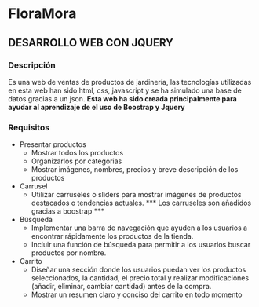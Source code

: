 # FloraMora
## DESARROLLO WEB CON JQUERY
### Descripción
Es una web de ventas de productos de jardinería, las tecnologías utilizadas en esta web han sido html, css, javascript y se ha simulado una base de datos gracias a un json.
**Esta web ha sido creada principalmente para ayudar al aprendizaje de el uso de Boostrap y Jquery**
### Requisitos
* Presentar productos 
    - Mostrar todos los productos
    - Organizarlos por categorias
    - Mostrar imágenes, nombres, precios y breve descripción de los productos
* Carrusel
    - Utilizar carruseles o sliders para mostrar imágenes de productos destacados o tendencias
    actuales.
    *** Los carruseles son añadidos gracias a boostrap ***
* Búsqueda
    - Implementar una barra de navegación que ayuden a los usuarios a encontrar rápidamente los productos de la tienda.
    - Incluir una función de búsqueda para permitir a los usuarios buscar productos por nombre.
* Carrito
    - Diseñar una sección donde los usuarios puedan ver los productos seleccionados, la cantidad, el precio total y realizar modificaciones (añadir, eliminar, cambiar cantidad) antes de la compra.
    - Mostrar un resumen claro y conciso del carrito en todo momento

